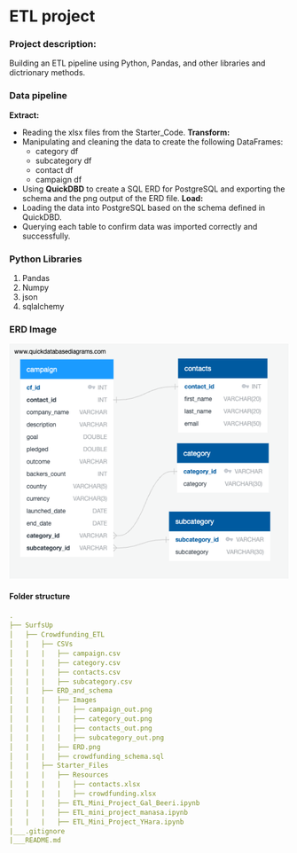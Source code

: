 # ETL project
### Project description:
Building an ETL pipeline using Python, Pandas, and other libraries and dictrionary methods.

### Data pipeline
**Extract:**
* Reading the xlsx files from the Starter_Code. 
**Transform:**
* Manipulating and cleaning the data to create the following DataFrames:
    * category df
    * subcategory df
    * contact df 
    * campaign df
* Using **QuickDBD** to create a SQL ERD for PostgreSQL and exporting the schema and the png output of the ERD file. 
**Load:**
* Loading the data into PostgreSQL based on the schema defined in QuickDBD.
* Querying each table to confirm data was imported correctly and successfully. 

### Python Libraries
1. Pandas
2. Numpy
3. json
4. sqlalchemy

### ERD Image
![erd](https://github.com/Kokolipa/Crowdfunding_ETL/blob/etl/Crowdfunding_ETL/ERD_and_schema/ERD.png)

#### Folder structure
``` yml
.
├── SurfsUp
│   ├── Crowdfunding_ETL    
│   |   ├── CSVs
│   |   |   ├── campaign.csv
│   |   |   ├── category.csv
│   |   |   ├── contacts.csv
│   |   |   ├── subcategory.csv
│   |   ├── ERD_and_schema      
│   |   |   ├── Images
│   |   |   |   ├── campaign_out.png
│   |   |   |   ├── category_out.png
│   |   |   |   ├── contacts_out.png
│   |   |   |   ├── subcategory_out.png
│   |   |   ├── ERD.png
│   |   |   ├── crowdfunding_schema.sql     
│   |   ├── Starter_Files      
│   |   |   ├── Resources
│   |   |   |   ├── contacts.xlsx
│   |   |   |   ├── crowdfunding.xlsx
│   |   |   ├── ETL_Mini_Project_Gal_Beeri.ipynb
│   |   |   ├── ETL_mini_project_manasa.ipynb  
│   |   |   ├── ETL_Mini_Project_YHara.ipynb      
|___.gitignore               
|___README.md
``` 
